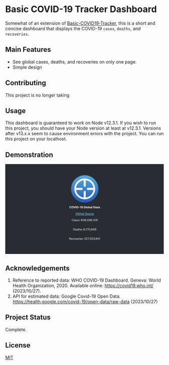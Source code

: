 # Basic COVID-19 Tracker Dashboard

Somewhat of an extension of [Basic-COVID19-Tracker](https://github.com/KiyonoKara/Basic-COVID19-Tracker), this is a short and concise dashboard that displays the COVID-19 `cases`, `deaths`, and `recoveries`.

## Main Features
- See global cases, deaths, and recoveries on only one page.
- Simple design

## Contributing
This project is no longer taking 

## Usage
This dashboard is guaranteed to work on Node v12.3.1. If you wish to run this project, you should have your Node version at least at v12.3.1. Versions after v13.x.x seem to cause environment errors with the project. You can run this project on your localhost.

## Demonstration
![Demonstration](assets/demonstration.png)

## Acknowledgements
1. Reference to reported data: WHO COVID-19 Dashboard. Geneva: World Health Organization, 2020. Available online: https://covid19.who.int/ (2023/10/27).
2. API for estimated data: Google Covid-19 Open Data. https://health.google.com/covid-19/open-data/raw-data (2023/10/27)

## Project Status
Complete.

## License
[MIT](LICENSE.md)

